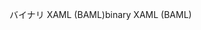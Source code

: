 <span data-ttu-id="42a2f-101">バイナリ XAML (BAML)</span><span class="sxs-lookup"><span data-stu-id="42a2f-101">binary XAML (BAML)</span></span>